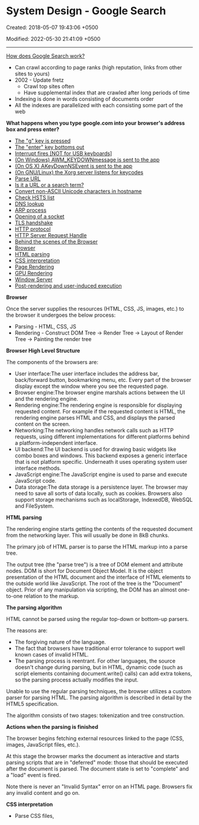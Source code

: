 # System Design - Google Search

Created: 2018-05-07 19:43:06 +0500

Modified: 2022-05-30 21:41:09 +0500

---

[How does Google Search work?](https://www.youtube.com/watch?v=KyCYyoGusqs)


-   Can crawl according to page ranks (high reputation, links from other sites to yours)
-   2002 - Update fretz
    -   Crawl top sites often
    -   Have supplemental index that are crawled after long periods of time
-   Indexing is done in words consisting of documents order
-   All the indexes are parallelized with each consisting some part of the web



**What happens when you type google.com into your browser's address box and press enter?**
-   [The "g" key is pressed](https://github.com/alex/what-happens-when/blob/master/README.rst#the-g-key-is-pressed)
-   [The "enter" key bottoms out](https://github.com/alex/what-happens-when/blob/master/README.rst#the-enter-key-bottoms-out)
-   [Interrupt fires [NOT for USB keyboards]](https://github.com/alex/what-happens-when/blob/master/README.rst#interrupt-fires-not-for-usb-keyboards)
-   [(On Windows) AWM_KEYDOWNmessage is sent to the app](https://github.com/alex/what-happens-when/blob/master/README.rst#on-windows-a-wm-keydown-message-is-sent-to-the-app)
-   [(On OS X) AKeyDownNSEvent is sent to the app](https://github.com/alex/what-happens-when/blob/master/README.rst#on-os-x-a-keydown-nsevent-is-sent-to-the-app)
-   [(On GNU/Linux) the Xorg server listens for keycodes](https://github.com/alex/what-happens-when/blob/master/README.rst#on-gnu-linux-the-xorg-server-listens-for-keycodes)
-   [Parse URL](https://github.com/alex/what-happens-when/blob/master/README.rst#parse-url)
-   [Is it a URL or a search term?](https://github.com/alex/what-happens-when/blob/master/README.rst#is-it-a-url-or-a-search-term)
-   [Convert non-ASCII Unicode characters in hostname](https://github.com/alex/what-happens-when/blob/master/README.rst#convert-non-ascii-unicode-characters-in-hostname)
-   [Check HSTS list](https://github.com/alex/what-happens-when/blob/master/README.rst#check-hsts-list)
-   [DNS lookup](https://github.com/alex/what-happens-when/blob/master/README.rst#dns-lookup)
-   [ARP process](https://github.com/alex/what-happens-when/blob/master/README.rst#arp-process)
-   [Opening of a socket](https://github.com/alex/what-happens-when/blob/master/README.rst#opening-of-a-socket)
-   [TLS handshake](https://github.com/alex/what-happens-when/blob/master/README.rst#tls-handshake)
-   [HTTP protocol](https://github.com/alex/what-happens-when/blob/master/README.rst#http-protocol)
-   [HTTP Server Request Handle](https://github.com/alex/what-happens-when/blob/master/README.rst#http-server-request-handle)
-   [Behind the scenes of the Browser](https://github.com/alex/what-happens-when/blob/master/README.rst#behind-the-scenes-of-the-browser)
-   [Browser](https://github.com/alex/what-happens-when/blob/master/README.rst#browser)
-   [HTML parsing](https://github.com/alex/what-happens-when/blob/master/README.rst#html-parsing)
-   [CSS interpretation](https://github.com/alex/what-happens-when/blob/master/README.rst#css-interpretation)
-   [Page Rendering](https://github.com/alex/what-happens-when/blob/master/README.rst#page-rendering)
-   [GPU Rendering](https://github.com/alex/what-happens-when/blob/master/README.rst#gpu-rendering)
-   [Window Server](https://github.com/alex/what-happens-when/blob/master/README.rst#window-server)
-   [Post-rendering and user-induced execution](https://github.com/alex/what-happens-when/blob/master/README.rst#post-rendering-and-user-induced-execution)



**Browser**

Once the server supplies the resources (HTML, CSS, JS, images, etc.) to the browser it undergoes the below process:
-   Parsing - HTML, CSS, JS
-   Rendering - Construct DOM Tree → Render Tree → Layout of Render Tree → Painting the render tree



**Browser High Level Structure**

The components of the browsers are:
-   User interface:The user interface includes the address bar, back/forward button, bookmarking menu, etc. Every part of the browser display except the window where you see the requested page.
-   Browser engine:The browser engine marshals actions between the UI and the rendering engine.
-   Rendering engine:The rendering engine is responsible for displaying requested content. For example if the requested content is HTML, the rendering engine parses HTML and CSS, and displays the parsed content on the screen.
-   Networking:The networking handles network calls such as HTTP requests, using different implementations for different platforms behind a platform-independent interface.
-   UI backend:The UI backend is used for drawing basic widgets like combo boxes and windows. This backend exposes a generic interface that is not platform specific. Underneath it uses operating system user interface methods.
-   JavaScript engine:The JavaScript engine is used to parse and execute JavaScript code.
-   Data storage:The data storage is a persistence layer. The browser may need to save all sorts of data locally, such as cookies. Browsers also support storage mechanisms such as localStorage, IndexedDB, WebSQL and FileSystem.



**HTML parsing**

The rendering engine starts getting the contents of the requested document from the networking layer. This will usually be done in 8kB chunks.



The primary job of HTML parser is to parse the HTML markup into a parse tree.



The output tree (the "parse tree") is a tree of DOM element and attribute nodes. DOM is short for Document Object Model. It is the object presentation of the HTML document and the interface of HTML elements to the outside world like JavaScript. The root of the tree is the "Document" object. Prior of any manipulation via scripting, the DOM has an almost one-to-one relation to the markup.



**The parsing algorithm**

HTML cannot be parsed using the regular top-down or bottom-up parsers.



The reasons are:
-   The forgiving nature of the language.
-   The fact that browsers have traditional error tolerance to support well known cases of invalid HTML.
-   The parsing process is reentrant. For other languages, the source doesn't change during parsing, but in HTML, dynamic code (such as script elements containing document.write() calls) can add extra tokens, so the parsing process actually modifies the input.



Unable to use the regular parsing techniques, the browser utilizes a custom parser for parsing HTML. The parsing algorithm is described in detail by the HTML5 specification.



The algorithm consists of two stages: tokenization and tree construction.



**Actions when the parsing is finished**

The browser begins fetching external resources linked to the page (CSS, images, JavaScript files, etc.).



At this stage the browser marks the document as interactive and starts parsing scripts that are in "deferred" mode: those that should be executed after the document is parsed. The document state is set to "complete" and a "load" event is fired.



Note there is never an "Invalid Syntax" error on an HTML page. Browsers fix any invalid content and go on.



**CSS interpretation**
-   Parse CSS files,<style>tag contents, andstyleattribute values using["CSS lexical and syntax grammar"](http://www.w3.org/TR/CSS2/grammar.html)
-   Each CSS file is parsed into aStyleSheet object, where each object contains CSS rules with selectors and objects corresponding CSS grammar.
-   A CSS parser can be top-down or bottom-up when a specific parser generator is used.



**Page Rendering**
-   Create a 'Frame Tree' or 'Render Tree' by traversing the DOM nodes, and calculating the CSS style values for each node.
-   Calculate the preferred width of each node in the 'Frame Tree' bottom up by summing the preferred width of the child nodes and the node's horizontal margins, borders, and padding.
-   Calculate the actual width of each node top-down by allocating each node's available width to its children.
-   Calculate the height of each node bottom-up by applying text wrapping and summing the child node heights and the node's margins, borders, and padding.
-   Calculate the coordinates of each node using the information calculated above.
-   More complicated steps are taken when elements arefloated, positionedabsolutelyorrelatively, or other complex features are used. See<http://dev.w3.org/csswg/css2/>and<http://www.w3.org/Style/CSS/current-work>for more details.
-   Create layers to describe which parts of the page can be animated as a group without being re-rasterized. Each frame/render object is assigned to a layer.
-   Textures are allocated for each layer of the page.
-   The frame/render objects for each layer are traversed and drawing commands are executed for their respective layer. This may be rasterized by the CPU or drawn on the GPU directly using D2D/SkiaGL.
-   All of the above steps may reuse calculated values from the last time the webpage was rendered, so that incremental changes require less work.
-   The page layers are sent to the compositing process where they are combined with layers for other visible content like the browser chrome, iframes and addon panels.
-   Final layer positions are computed and the composite commands are issued via Direct3D/OpenGL. The GPU command buffer(s) are flushed to the GPU for asynchronous rendering and the frame is sent to the window server.



**GPU Rendering**
-   During the rendering process the graphical computing layers can use general purposeCPUor the graphical processorGPUas well.
-   When usingGPUfor graphical rendering computations the graphical software layers split the task into multiple pieces, so it can take advantage ofGPUmassive parallelism for float point calculations required for the rendering process.



**Window Server**

**Post-rendering and user-induced execution**

After rendering has completed, the browser executes JavaScript code as a result of some timing mechanism (such as a Google Doodle animation) or user interaction (typing a query into the search box and receiving suggestions). Plugins such as Flash or Java may execute as well, although not at this time on the Google homepage. Scripts can cause additional network requests to be performed, as well as modify the page or its layout, causing another round of page rendering and painting.



<https://github.com/alex/what-happens-when>



**Problems**
-   What is the use case of the hook in Godrej lock 6086 (only 2 page results)
